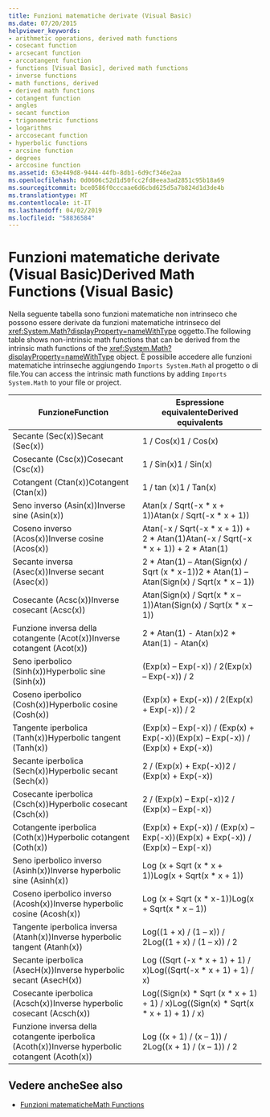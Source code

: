 ```yaml
---
title: Funzioni matematiche derivate (Visual Basic)
ms.date: 07/20/2015
helpviewer_keywords:
- arithmetic operations, derived math functions
- cosecant function
- arcsecant function
- arccotangent function
- functions [Visual Basic], derived math functions
- inverse functions
- math functions, derived
- derived math functions
- cotangent function
- angles
- secant function
- trigonometric functions
- logarithms
- arccosecant function
- hyperbolic functions
- arcsine function
- degrees
- arccosine function
ms.assetid: 63e449d8-9444-44fb-8db1-6d9cf346e2aa
ms.openlocfilehash: 0d0606c52d1d50fcc2fd8eea3ad2851c95b18a69
ms.sourcegitcommit: bce0586f0cccaae6d6cbd625d5a7b824d1d3de4b
ms.translationtype: MT
ms.contentlocale: it-IT
ms.lasthandoff: 04/02/2019
ms.locfileid: "58836584"
---
```

# <a name="derived-math-functions-visual-basic"></a><span data-ttu-id="f88fc-102">Funzioni matematiche derivate (Visual Basic)</span><span class="sxs-lookup"><span data-stu-id="f88fc-102">Derived Math Functions (Visual Basic)</span></span>
<span data-ttu-id="f88fc-103">Nella seguente tabella sono funzioni matematiche non intrinseco che possono essere derivate da funzioni matematiche intrinseco del <xref:System.Math?displayProperty=nameWithType> oggetto.</span><span class="sxs-lookup"><span data-stu-id="f88fc-103">The following table shows non-intrinsic math functions that can be derived from the intrinsic math functions of the <xref:System.Math?displayProperty=nameWithType> object.</span></span> <span data-ttu-id="f88fc-104">È possibile accedere alle funzioni matematiche intrinseche aggiungendo `Imports System.Math` al progetto o di file.</span><span class="sxs-lookup"><span data-stu-id="f88fc-104">You can access the intrinsic math functions by adding `Imports System.Math` to your file or project.</span></span>  
  
|<span data-ttu-id="f88fc-105">Funzione</span><span class="sxs-lookup"><span data-stu-id="f88fc-105">Function</span></span>|<span data-ttu-id="f88fc-106">Espressione equivalente</span><span class="sxs-lookup"><span data-stu-id="f88fc-106">Derived equivalents</span></span>|  
|--------------|-------------------------|  
|<span data-ttu-id="f88fc-107">Secante (Sec(x))</span><span class="sxs-lookup"><span data-stu-id="f88fc-107">Secant (Sec(x))</span></span>|<span data-ttu-id="f88fc-108">1 / Cos(x)</span><span class="sxs-lookup"><span data-stu-id="f88fc-108">1 / Cos(x)</span></span>|  
|<span data-ttu-id="f88fc-109">Cosecante (Csc(x))</span><span class="sxs-lookup"><span data-stu-id="f88fc-109">Cosecant (Csc(x))</span></span>|<span data-ttu-id="f88fc-110">1 / Sin(x)</span><span class="sxs-lookup"><span data-stu-id="f88fc-110">1 / Sin(x)</span></span>|  
|<span data-ttu-id="f88fc-111">Cotangent (Ctan(x))</span><span class="sxs-lookup"><span data-stu-id="f88fc-111">Cotangent (Ctan(x))</span></span>|<span data-ttu-id="f88fc-112">1 / tan (x)</span><span class="sxs-lookup"><span data-stu-id="f88fc-112">1 / Tan(x)</span></span>|  
|<span data-ttu-id="f88fc-113">Seno inverso (Asin(x))</span><span class="sxs-lookup"><span data-stu-id="f88fc-113">Inverse sine (Asin(x))</span></span>|<span data-ttu-id="f88fc-114">Atan(x / Sqrt(-x \* x + 1))</span><span class="sxs-lookup"><span data-stu-id="f88fc-114">Atan(x / Sqrt(-x \* x + 1))</span></span>|  
|<span data-ttu-id="f88fc-115">Coseno inverso (Acos(x))</span><span class="sxs-lookup"><span data-stu-id="f88fc-115">Inverse cosine (Acos(x))</span></span>|<span data-ttu-id="f88fc-116">Atan(-x / Sqrt(-x \* x + 1)) + 2 \* Atan(1)</span><span class="sxs-lookup"><span data-stu-id="f88fc-116">Atan(-x / Sqrt(-x \* x + 1)) + 2 \* Atan(1)</span></span>|  
|<span data-ttu-id="f88fc-117">Secante inversa (Asec(x))</span><span class="sxs-lookup"><span data-stu-id="f88fc-117">Inverse secant (Asec(x))</span></span>|<span data-ttu-id="f88fc-118">2 \* Atan(1) – Atan(Sign(x) / Sqrt (x \* x-1))</span><span class="sxs-lookup"><span data-stu-id="f88fc-118">2 \* Atan(1) – Atan(Sign(x) / Sqrt(x \* x – 1))</span></span>|  
|<span data-ttu-id="f88fc-119">Cosecante (Acsc(x))</span><span class="sxs-lookup"><span data-stu-id="f88fc-119">Inverse cosecant (Acsc(x))</span></span>|<span data-ttu-id="f88fc-120">Atan(Sign(x) / Sqrt(x \* x – 1))</span><span class="sxs-lookup"><span data-stu-id="f88fc-120">Atan(Sign(x) / Sqrt(x \* x – 1))</span></span>|  
|<span data-ttu-id="f88fc-121">Funzione inversa della cotangente (Acot(x))</span><span class="sxs-lookup"><span data-stu-id="f88fc-121">Inverse cotangent (Acot(x))</span></span>|<span data-ttu-id="f88fc-122">2 \* Atan(1) - Atan(x)</span><span class="sxs-lookup"><span data-stu-id="f88fc-122">2 \* Atan(1) - Atan(x)</span></span>|  
|<span data-ttu-id="f88fc-123">Seno iperbolico (Sinh(x))</span><span class="sxs-lookup"><span data-stu-id="f88fc-123">Hyperbolic sine (Sinh(x))</span></span>|<span data-ttu-id="f88fc-124">(Exp(x) – Exp(-x)) / 2</span><span class="sxs-lookup"><span data-stu-id="f88fc-124">(Exp(x) – Exp(-x)) / 2</span></span>|  
|<span data-ttu-id="f88fc-125">Coseno iperbolico (Cosh(x))</span><span class="sxs-lookup"><span data-stu-id="f88fc-125">Hyperbolic cosine (Cosh(x))</span></span>|<span data-ttu-id="f88fc-126">(Exp(x) + Exp(-x)) / 2</span><span class="sxs-lookup"><span data-stu-id="f88fc-126">(Exp(x) + Exp(-x)) / 2</span></span>|  
|<span data-ttu-id="f88fc-127">Tangente iperbolica (Tanh(x))</span><span class="sxs-lookup"><span data-stu-id="f88fc-127">Hyperbolic tangent (Tanh(x))</span></span>|<span data-ttu-id="f88fc-128">(Exp(x) – Exp(-x)) / (Exp(x) + Exp(-x))</span><span class="sxs-lookup"><span data-stu-id="f88fc-128">(Exp(x) – Exp(-x)) / (Exp(x) + Exp(-x))</span></span>|  
|<span data-ttu-id="f88fc-129">Secante iperbolica (Sech(x))</span><span class="sxs-lookup"><span data-stu-id="f88fc-129">Hyperbolic secant (Sech(x))</span></span>|<span data-ttu-id="f88fc-130">2 / (Exp(x) + Exp(-x))</span><span class="sxs-lookup"><span data-stu-id="f88fc-130">2 / (Exp(x) + Exp(-x))</span></span>|  
|<span data-ttu-id="f88fc-131">Cosecante iperbolica (Csch(x))</span><span class="sxs-lookup"><span data-stu-id="f88fc-131">Hyperbolic cosecant (Csch(x))</span></span>|<span data-ttu-id="f88fc-132">2 / (Exp(x) – Exp(-x))</span><span class="sxs-lookup"><span data-stu-id="f88fc-132">2 / (Exp(x) – Exp(-x))</span></span>|  
|<span data-ttu-id="f88fc-133">Cotangente iperbolica (Coth(x))</span><span class="sxs-lookup"><span data-stu-id="f88fc-133">Hyperbolic cotangent (Coth(x))</span></span>|<span data-ttu-id="f88fc-134">(Exp(x) + Exp(-x)) / (Exp(x) – Exp(-x))</span><span class="sxs-lookup"><span data-stu-id="f88fc-134">(Exp(x) + Exp(-x)) / (Exp(x) – Exp(-x))</span></span>|  
|<span data-ttu-id="f88fc-135">Seno iperbolico inverso (Asinh(x))</span><span class="sxs-lookup"><span data-stu-id="f88fc-135">Inverse hyperbolic sine (Asinh(x))</span></span>|<span data-ttu-id="f88fc-136">Log (x + Sqrt (x \* x + 1))</span><span class="sxs-lookup"><span data-stu-id="f88fc-136">Log(x + Sqrt(x \* x + 1))</span></span>|  
|<span data-ttu-id="f88fc-137">Coseno iperbolico inverso (Acosh(x))</span><span class="sxs-lookup"><span data-stu-id="f88fc-137">Inverse hyperbolic cosine (Acosh(x))</span></span>|<span data-ttu-id="f88fc-138">Log (x + Sqrt (x \* x-1))</span><span class="sxs-lookup"><span data-stu-id="f88fc-138">Log(x + Sqrt(x \* x – 1))</span></span>|  
|<span data-ttu-id="f88fc-139">Tangente iperbolica inversa (Atanh(x))</span><span class="sxs-lookup"><span data-stu-id="f88fc-139">Inverse hyperbolic tangent (Atanh(x))</span></span>|<span data-ttu-id="f88fc-140">Log((1 + x) / (1 – x)) / 2</span><span class="sxs-lookup"><span data-stu-id="f88fc-140">Log((1 + x) / (1 – x)) / 2</span></span>|  
|<span data-ttu-id="f88fc-141">Secante iperbolica (AsecH(x))</span><span class="sxs-lookup"><span data-stu-id="f88fc-141">Inverse hyperbolic secant (AsecH(x))</span></span>|<span data-ttu-id="f88fc-142">Log ((Sqrt (-x \* x + 1) + 1) / x)</span><span class="sxs-lookup"><span data-stu-id="f88fc-142">Log((Sqrt(-x \* x + 1) + 1) / x)</span></span>|  
|<span data-ttu-id="f88fc-143">Cosecante iperbolica (Acsch(x))</span><span class="sxs-lookup"><span data-stu-id="f88fc-143">Inverse hyperbolic cosecant (Acsch(x))</span></span>|<span data-ttu-id="f88fc-144">Log((Sign(x) \* Sqrt (x \* x + 1) + 1) / x)</span><span class="sxs-lookup"><span data-stu-id="f88fc-144">Log((Sign(x) \* Sqrt(x \* x + 1) + 1) / x)</span></span>|  
|<span data-ttu-id="f88fc-145">Funzione inversa della cotangente iperbolica (Acoth(x))</span><span class="sxs-lookup"><span data-stu-id="f88fc-145">Inverse hyperbolic cotangent (Acoth(x))</span></span>|<span data-ttu-id="f88fc-146">Log ((x + 1) / (x – 1)) / 2</span><span class="sxs-lookup"><span data-stu-id="f88fc-146">Log((x + 1) / (x – 1)) / 2</span></span>|  
  
## <a name="see-also"></a><span data-ttu-id="f88fc-147">Vedere anche</span><span class="sxs-lookup"><span data-stu-id="f88fc-147">See also</span></span>

- [<span data-ttu-id="f88fc-148">Funzioni matematiche</span><span class="sxs-lookup"><span data-stu-id="f88fc-148">Math Functions</span></span>](../../../visual-basic/language-reference/functions/math-functions.md)
